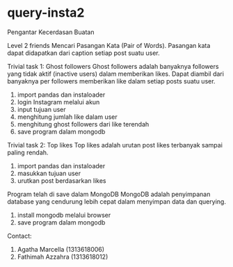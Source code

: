 # query-insta2

Pengantar Kecerdasan Buatan

Level 2 friends
Mencari Pasangan Kata (Pair of Words). Pasangan kata dapat didapatkan dari caption setiap post suatu user. 

Trivial task 1: Ghost followers
Ghost followers adalah  banyaknya followers yang tidak aktif (inactive users) dalam memberikan likes.
Dapat diambil dari banyaknya per followers memberikan like dalam setiap posts suatu user.
1. import pandas dan instaloader
2. login Instagram melalui akun
3. input tujuan user
4. menghitung jumlah like dalam user
5. menghitung ghost followers dari like terendah
6. save program dalam mongodb

Trivial task 2: Top likes
Top likes adalah urutan post likes terbanyak sampai paling rendah.
1. import pandas dan instaloader
2. masukkan tujuan user
3. urutkan post berdasarkan likes

Program telah di save dalam MongoDB MongoDB adalah penyimpanan database yang cendurung lebih cepat dalam menyimpan data dan querying. 
1. install mongodb melalui browser
2. save program dalam mongodb 

Contact:
1. Agatha Marcella (1313618006)
2. Fathimah Azzahra (1313618012)
